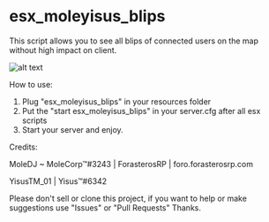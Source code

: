 # esx_moleyisus_blips
This script allows you to see all blips of connected users on the map without high impact on client.


![alt text](https://i.imgur.com/N5CJUih.png)


How to use:
1. Plug "esx_moleyisus_blips" in your resources folder
2. Put the "start esx_moleyisus_blips" in your server.cfg after all esx scripts
3. Start your server and enjoy.



Credits:

MoleDJ ~ MoleCorp™#3243 | ForasterosRP | foro.forasterosrp.com

YisusTM_01 | Yisus™#6342


Please don't sell or clone this project, if you want to help or make suggestions use "Issues" or "Pull Requests"
Thanks.
